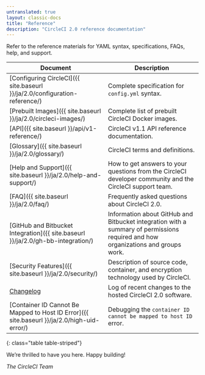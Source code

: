 ```yaml
---
untranslated: true
layout: classic-docs
title: "Reference"
description: "CircleCI 2.0 reference documentation"
---
```


Refer to the reference materials for YAML syntax, specifications, FAQs, help, and support.

Document | Description
----|----------
[Configuring CircleCI]({{ site.baseurl }}/ja/2.0/configuration-reference/) | Complete specification for `config.yml` syntax.
[Prebuilt Images]({{ site.baseurl }}/ja/2.0/circleci-images/) | Complete list of prebuilt CircleCI Docker images.
[API]({{ site.baseurl }}/api/v1-reference/) | CircleCI v1.1 API reference documentation.
[Glossary]({{ site.baseurl }}/ja/2.0/glossary/) | CircleCI terms and definitions.
[Help and Support]({{ site.baseurl }}/ja/2.0/help-and-support/) | How to get answers to your questions from the CircleCI developer community and the CircleCI support team.
[FAQ]({{ site.baseurl }}/ja/2.0/faq/) | Frequently asked questions about CircleCI 2.0.
[GitHub and Bitbucket Integration]({{ site.baseurl }}/ja/2.0/gh-bb-integration/) | Information about GitHub and Bitbucket integration with a summary of permissions required and how organizations and groups work.
[Security Features]({{ site.baseurl }}/ja/2.0/security/) | Description of source code, container, and encryption technology used by CircleCI.
[Changelog](https://circleci.com/changelog/) | Log of recent changes to the hosted CircleCI 2.0 software.
[Container ID Cannot Be Mapped to Host ID Error]({{ site.baseurl }}/ja/2.0/high-uid-error/) | Debugging the `container ID cannot be mapped to host ID` error.
{: class="table table-striped"}

We’re thrilled to have you here. Happy building!

_The CircleCI Team_
